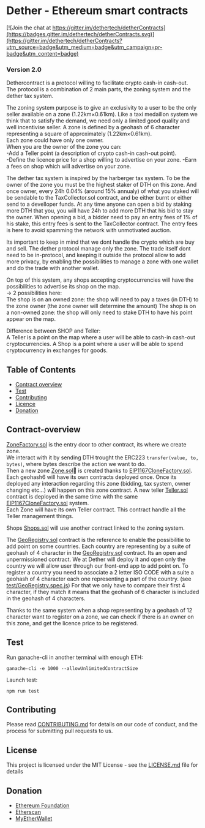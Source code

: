 # Dether - Ethereum smart contracts

[![Join the chat at https://gitter.im/dethertech/detherContracts](https://badges.gitter.im/dethertech/detherContracts.svg)](https://gitter.im/dethertech/detherContracts?utm_source=badge&utm_medium=badge&utm_campaign=pr-badge&utm_content=badge)

### Version 2.0

Dethercontract is a protocol willing to facilitate crypto cash-in cash-out.
The protocol is a combination of 2 main parts, the zoning system and the dether tax system.

The zoning system purpose is to give an exclusivity to a user to be the only seller available on a zone (1.22km×0.61km). Like a taxi medaillon system we think that to satisfy the demand, we need only a limited good quality and well incentivise seller.
A zone is defined by a geohash of 6 character representing a square of approximately (1.22km×0.61km).  
Each zone could have only one owner.  
When you are the owner of the zone you can:  
-Add a Teller point (a description of crypto cash-in cash-out point).  
-Define the licence price for a shop willing to advertise on your zone.
-Earn a fees on shop which will advertise on your zone.

The dether tax system is inspired by the harberger tax system.
To be the owner of the zone you must be the highest staker of DTH on this zone.
And once owner, every 24h 0.04% (around 15% annualy) of what you staked will be sendable to the TaxCollector.sol contract, and be either burnt or either send to a develloper funds.
At any time anyone can open a bid by staking more DTH that you, you will have 24h to add more DTH that his bid to stay the owner.
When opening a bid, a bidder need to pay an entry fees of 1% of his stake, this entry fees is sent to the TaxCollector contract.
The entry fees is here to avoid spamming the network with unmotivated auction.

Its important to keep in mind that we dont handle the crypto which are buy and sell.
The dether protocol manage only the zone. The trade itself dont need to be in-protocol, and keeping it outside the protocol allow to add more privacy, by enabling the possibilities to manage a zone with one wallet and do the trade with another wallet.

On top of this system, any shops accepting cryptocurrencies will have the possibilities to advertise its shop on the map.  
-> 2 possibilities here:  
The shop is on an owned zone: the shop will need to pay a taxes (in DTH) to the zone owner (the zone owner will determine the amount)
The shop is on a non-owned zone: the shop will only need to stake DTH to have his point appear on the map.

Difference between SHOP and Teller:  
A Teller is a point on the map where a user will be able to cash-in cash-out cryptocurrencies.
A Shop is a point where a user will be able to spend cryptocurrency in exchanges for goods.

## Table of Contents

- [Contract overview](#contract-overview)
- [Test](#test)
- [Contributing](#dependencies)
- [Licence](#licence)
- [Donation](#donation)

## Contract-overview

[ZoneFactory.sol](contracts/core/ZoneFactory.sol) is the entry door to other contract, its where we create zone.  
We interact with it by sending DTH trought the ERC223 `transfer(value, to, bytes)`, where bytes describe the action we want to do.  
Then a new zone [Zone.sol](contracts/core/Zone.sol) is created thanks to [EIP1167CloneFactory.sol](contracts/eip1167/EIP1167CloneFactory.sol).  
Each geohash6 will have its own contracts deployed once.
Once its deployed any interaction regarding this zone (bidding, tax system, owner changing etc...) will happen on this zone contract.
A new teller [Teller.sol](contracts/core/Teller.sol) contract is deployed in the same time with the same [EIP1167CloneFactory.sol](contracts/eip1167/EIP1167CloneFactory.sol) system.  
Each Zone will have its own Teller contract. This contract handle all the Teller management things.

Shops [Shops.sol](contracts/core/Shops.sol) will use another contract linked to the zoning system.

The [GeoRegistry.sol](contracts/core/GeoRegistry.sol) contract is the reference to enable the possibilitie to add point on some countries.
Each country are representing by a suite of geohash of 4 character in the [GeoRegistry.sol](contracts/core/GeoRegistry.sol) contract.
Its an open and unpermissioned contract. We at Dether will deploy it and open only the country we will allow user through our front-end app to add point on. To register a country you need to associate a 2 letter ISO CODE with a suite a geohash of 4 character each one representing a part of the country. (see [test/GeoRegistry.spec.js](test/GeoRegistry.spec.js))
For that we only have to compare their first 4 character, if they match it means that the geohash of 6 character is included in the geohash of 4 characters.

Thanks to the same system when a shop representing by a geohash of 12 character want to register on a zone, we can check if there is an owner on this zone, and get the licence price to be registered.

## Test

Run ganache-cli in another terminal with enough ETH:

```
ganache-cli -e 1000 --allowUnlimitedContractSize
```

Launch test:

```
npm run test
```

## Contributing

Please read [CONTRIBUTING.md](CONTRIBUTING.md) for details on our code of conduct, and the process for submitting pull requests to us.

## License

This project is licensed under the MIT License - see the [LICENSE.md](LICENSE.md) file for details

## Donation

- [Ethereum Foundation](https://ethereum.org/donate)
- [Etherscan](https://etherscan.io/address/0x71c7656ec7ab88b098defb751b7401b5f6d8976f)
- [MyEtherWallet](https://etherscan.io/address/0x7cB57B5A97eAbe94205C07890BE4c1aD31E486A8)
